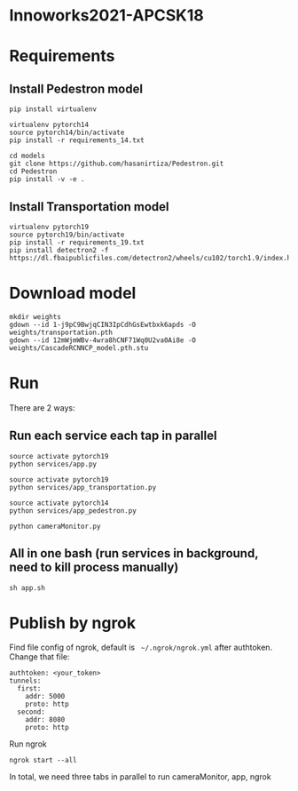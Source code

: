 # Innoworks2021-APCSK18

# Requirements
## Install Pedestron model
```
pip install virtualenv

virtualenv pytorch14
source pytorch14/bin/activate
pip install -r requirements_14.txt

cd models
git clone https://github.com/hasanirtiza/Pedestron.git
cd Pedestron
pip install -v -e .
```
## Install Transportation model
```
virtualenv pytorch19
source pytorch19/bin/activate
pip install -r requirements_19.txt
pip install detectron2 -f https://dl.fbaipublicfiles.com/detectron2/wheels/cu102/torch1.9/index.html
```
# Download model
```
mkdir weights
gdown --id 1-j9pC9BwjqCIN3IpCdhGsEwtbxk6apds -O weights/transportation.pth
gdown --id 12mWjmWBv-4wra8hCNF71Wq0U2va0Ai8e -O weights/CascadeRCNNCP_model.pth.stu
```

# Run
There are 2 ways:
## Run each service each tap in parallel
```
source activate pytorch19
python services/app.py 
```

```
source activate pytorch19
python services/app_transportation.py
```

```
source activate pytorch14
python services/app_pedestron.py
```

```
python cameraMonitor.py
```
## All in one bash (run services in background, need to kill process manually)
```
sh app.sh 
```

# Publish by ngrok
Find file config of ngrok, default is ``` ~/.ngrok/ngrok.yml``` after authtoken. 
Change that file:
```
authtoken: <your_token>
tunnels:
  first:
    addr: 5000
    proto: http
  second:
    addr: 8080
    proto: http
```
Run ngrok 
```
ngrok start --all
```

In total, we need three tabs in parallel to run cameraMonitor, app, ngrok
